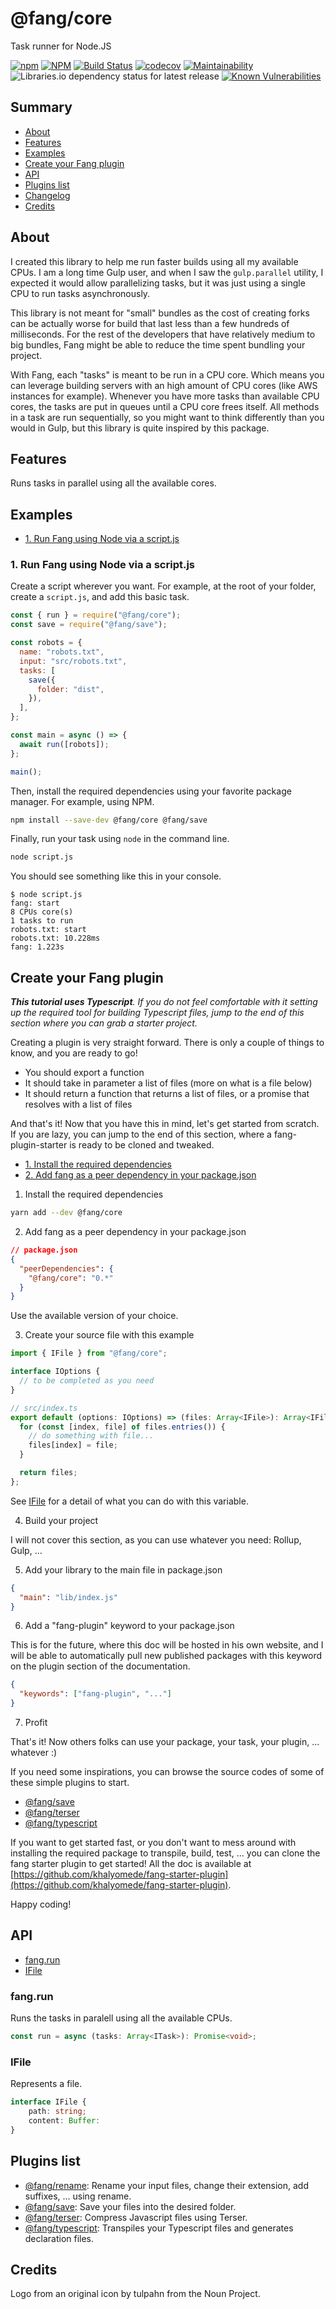 # @fang/core

Task runner for Node.JS

[![npm](https://img.shields.io/npm/v/@fang/core)](https://www.npmjs.com/package/@fang/core) [![NPM](https://img.shields.io/npm/l/@fang/core)](https://github.com/khalyomede/fang-core/blob/master/LICENSE) [![Build Status](https://travis-ci.com/khalyomede/fang-core.svg?branch=master)](https://travis-ci.com/khalyomede/fang-core) [![codecov](https://codecov.io/gh/khalyomede/fang-core/branch/master/graph/badge.svg)](https://codecov.io/gh/khalyomede/fang-core) [![Maintainability](https://api.codeclimate.com/v1/badges/0bf7e947b52754320e4d/maintainability)](https://codeclimate.com/github/khalyomede/fang-core/maintainability) ![Libraries.io dependency status for latest release](https://img.shields.io/librariesio/release/npm/@fang/core) [![Known Vulnerabilities](https://snyk.io/test/github/khalyomede/fang-core/badge.svg?targetFile=package.json)](https://snyk.io/test/github/khalyomede/fang-core?targetFile=package.json)

## Summary

- [About](#about)
- [Features](#features)
- [Examples](#examples)
- [Create your Fang plugin](#create-your-fang-plugin)
- [API](#api)
- [Plugins list](#plugins-list)
- [Changelog](CHANGELOG.md)
- [Credits](#credits)

## About

I created this library to help me run faster builds using all my available CPUs. I am a long time Gulp user, and when I saw the `gulp.parallel` utility, I expected it would allow parallelizing tasks, but it was just using a single CPU to run tasks asynchronously.

This library is not meant for "small" bundles as the cost of creating forks can be actually worse for build that last less than a few hundreds of milliseconds. For the rest of the developers that have relatively medium to big bundles, Fang might be able to reduce the time spent bundling your project.

With Fang, each "tasks" is meant to be run in a CPU core. Which means you can leverage building servers with an high amount of CPU cores (like AWS instances for example). Whenever you have more tasks than available CPU cores, the tasks are put in queues until a CPU core frees itself. All methods in a task are run sequentially, so you might want to think differently than you would in Gulp, but this library is quite inspired by this package.

## Features

Runs tasks in parallel using all the available cores.

## Examples

- [1. Run Fang using Node via a script.js](#1-run-fang-using-node-via-a-script-js)

### 1. Run Fang using Node via a script.js

Create a script wherever you want. For example, at the root of your folder, create a `script.js`, and add this basic task.

```javascript
const { run } = require("@fang/core");
const save = require("@fang/save");

const robots = {
  name: "robots.txt",
  input: "src/robots.txt",
  tasks: [
    save({
      folder: "dist",
    }),
  ],
};

const main = async () => {
  await run([robots]);
};

main();
```

Then, install the required dependencies using your favorite package manager. For example, using NPM.

```bash
npm install --save-dev @fang/core @fang/save
```

Finally, run your task using `node` in the command line.

```bash
node script.js
```

You should see something like this in your console.

```
$ node script.js
fang: start
8 CPUs core(s)
1 tasks to run
robots.txt: start
robots.txt: 10.228ms
fang: 1.223s
```

## Create your Fang plugin

_**This tutorial uses Typescript**. If you do not feel comfortable with it setting up the required tool for building Typescript files, jump to the end of this section where you can grab a starter project._

Creating a plugin is very straight forward. There is only a couple of things to know, and you are ready to go!

- You should export a function
- It should take in parameter a list of files (more on what is a file below)
- It should return a function that returns a list of files, or a promise that resolves with a list of files

And that's it! Now that you have this in mind, let's get started from scratch. If you are lazy, you can jump to the end of this section, where a fang-plugin-starter is ready to be cloned and tweaked.

- [1. Install the required dependencies](#1-install-the-required-dependencies)
- [2. Add fang as a peer dependency in your package.json](#2-add-fang-as-a-peer-dependency-in-your-package-json)

1. Install the required dependencies

```bash
yarn add --dev @fang/core
```

2. Add fang as a peer dependency in your package.json

```json
// package.json
{
  "peerDependencies": {
    "@fang/core": "0.*"
  }
}
```

Use the available version of your choice.

3. Create your source file with this example

```typescript
import { IFile } from "@fang/core";

interface IOptions {
  // to be completed as you need
}

// src/index.ts
export default (options: IOptions) => (files: Array<IFile>): Array<IFile> => {
  for (const [index, file] of files.entries()) {
    // do something with file...
    files[index] = file;
  }

  return files;
};
```

See [IFile](#ifile) for a detail of what you can do with this variable.

4. Build your project

I will not cover this section, as you can use whatever you need: Rollup, Gulp, ...

5. Add your library to the main file in package.json

```json
{
  "main": "lib/index.js"
}
```

6. Add a "fang-plugin" keyword to your package.json

This is for the future, where this doc will be hosted in his own website, and I will be able to automatically pull new published packages with this keyword on the plugin section of the documentation.

```json
{
  "keywords": ["fang-plugin", "..."]
}
```

7. Profit

That's it! Now others folks can use your package, your task, your plugin, ... whatever :)

If you need some inspirations, you can browse the source codes of some of these simple plugins to start.

- [@fang/save](https://github.com/khalyomede/fang-save)
- [@fang/terser](https://npmjs.com/package/@fang/terser)
- [@fang/typescript](https://github.com/khalyomede/fang-typescript)

If you want to get started fast, or you don't want to mess around with installing the required package to transpile, build, test, ... you can clone the fang starter plugin to get started! All the doc is available at [https://github.com/khalyomede/fang-starter-plugin](https://github.com/khalyomede/fang-starter-plugin).

Happy coding!

## API

- [fang.run](#fang-run)
- [IFile](#ifile)

### fang.run

Runs the tasks in paralell using all the available CPUs.

```typescript
const run = async (tasks: Array<ITask>): Promise<void>;
```

### IFile

Represents a file.

```typescript
interface IFile {
	path: string;
	content: Buffer:
}
```

## Plugins list

- [@fang/rename](https://npmjs.com/package/@fang/rename): Rename your input files, change their extension, add suffixes, ... using rename.
- [@fang/save](https://npmjs.com/package/@fang/save): Save your files into the desired folder.
- [@fang/terser](https://npmjs.com/package/@fang/terser): Compress Javascript files using Terser.
- [@fang/typescript](https://npmjs.com/package/@fang/typescript): Transpiles your Typescript files and generates declaration files.

## Credits

Logo from an original icon by tulpahn from the Noun Project.
